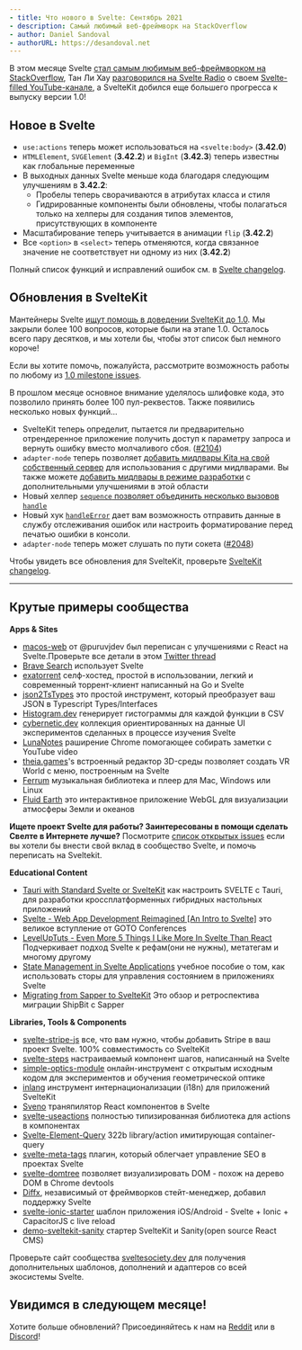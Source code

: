 ```yaml
---
- title: Что нового в Svelte: Сентябрь 2021
- description: Самый любимый веб-фреймворк на StackOverflow
- author: Daniel Sandoval
- authorURL: https://desandoval.net
---
```


В этом месяце Svelte [стал самым любимым веб-фреймворком на StackOverflow](https://insights.stackoverflow.com/survey/2021#section-most-loved-dreaded-and-wanted-web-frameworks), Тан Ли Хау [разговорился на Svelte Radio](https://share.transistor.fm/s/84c7521b) о своем [Svelte-filled YouTube-канале](https://www.youtube.com/channel/UCbmC3HP3FaAFdcZkui8YoMQ), а SvelteKit добился еще большего прогресса к выпуску версии 1.0!

## Новое в Svelte

- `use:actions` теперь может использоваться на `<svelte:body>` (**3.42.0**)
- `HTMLElement`, `SVGElement` (**3.42.2**) и `BigInt` (**3.42.3**) теперь известны как глобальные переменные
- В выходных данных Svelte меньше кода благодаря следующим улучшениям в **3.42.2**:
    - Пробелы теперь сворачиваются в атрибутах класса и стиля
    - Гидрированные компоненты были обновлены, чтобы полагаться только на хелперы для создания типов элементов, присутствующих в компоненте
- Масштабирование теперь учитывается в анимации `flip` (**3.42.2**)
- Все `<option>` в `<select>` теперь отменяются, когда связанное значение не соответствует ни одному из них (**3.42.2**)

Полный список функций и исправлений ошибок см. в [Svelte changelog](https://github.com/sveltejs/svelte/blob/master/CHANGELOG.md).

## Обновления в SvelteKit

Мантейнеры Svelte [ищут помощь в доведении SvelteKit до 1.0](https://github.com/sveltejs/kit/issues/2100). Мы закрыли более 100 вопросов, которые были на этапе 1.0. Осталось всего пару десятков, и мы хотели бы, чтобы этот список был немного короче!

Если вы хотите помочь, пожалуйста, рассмотрите возможность работы по любому из [1.0 milestone issues](https://github.com/sveltejs/kit/issues?q=is%3aOpen+is%3aissue+mileestone%3a1.0).

В прошлом месяце основное внимание уделялось шлифовке кода, это позволило принять более 100 пул-реквестов. Также появились несколько новых функций...

- SvelteKit теперь определит, пытается ли предварительно отрендеренное приложение получить доступ к параметру запроса и вернуть ошибку вместо молчаливого сбоя. ([#2104](https://github.com/sveltejs/kit/pull/2104))
- `adapter-node` теперь позволяет [добавить мидлвары Kitа на свой собственный сервер](https://ru.kit.svelte.dev/faq#integrations) для использования с другими мидлварами. Вы также можете [добавить мидлвары в режиме разработки](https://ru.kit.svelte.dev/faq#how-do-i-use-x-with-sveltekit-how-do-i-use-middleware) с дополнительными улучшениями в этой области
- Новый хелпер [`sequence` позволяет объединить несколько вызовов `handle`](https://ru.kit.svelte.dev/docs#moduli-sveltejs-kit-hooks)
- Новый хук [`handleError`](https://ru.kit.svelte.dev/docs#huki-handleerror) дает вам возможность отправить данные в службу отслеживания ошибок или настроить форматирование перед печатью ошибки в консоли.
- `adapter-node` теперь может слушать по пути сокета ([#2048](https://github.com/sveltejs/kit/pull/2048))

Чтобы увидеть все обновления для SvelteKit, проверьте [SvelteKit changelog](https://github.com/sveltejs/kit/blob/master/packages/kit/changeLog.md).


---

## Крутые примеры сообщества

**Apps & Sites**
- [macos-web](https://github.com/PuruVJ/macos-web) от @puruvjdev был переписан c улучшениями с React на Svelte.Проверьте все детали в этом [Twitter thread](https://twitter.com/puruvjdev/status/1426267327687847939)
- [Brave Search](https://search.brave.com/) использует Svelte
- [exatorrent](https://github.com/varbhat/exatorrent) селф-хостед, простой в использовании, легкий и современный торрент-клиент написанный на Go и Svelte
- [json2TsTypes](https://github.com/jatinhemnani01/json2TsTypes) это простой инструмент, который преобразует ваш JSON в Typescript Types/Interfaces
- [Histogram.dev](https://histogram.dev/) генерирует гистограммы для каждой функции в CSV
- [cybernetic.dev](https://cybernetic.dev/) коллекция ориентированных на данные UI экспериментов сделанных в процессе изучения Svelte
- [LunaNotes](https://chrome.google.com/webstore/detail/lunanotes-youtube-video-n/oehoffnnkgcdacmbkhmlbjedinpampak?hl=en) раширение Chrome помогающее собирать заметки с YouTube video
- [theia.games](https://theia.games/#dev)'s встроенный редактор 3D-среды позволяет создать VR World с меню, построенным на Svelte
- [Ferrum](https://github.com/probablykasper/ferrum) музыкальная библиотека и плеер для Mac, Windows или Linux
- [Fluid Earth](https://github.com/byrd-polar/fluid-earth) это интерактивное приложение WebGL для визуализации атмосферы Земли и океанов

**Ищете проект Svelte для работы? Заинтересованы в помощи сделать Свелте в Интернете лучше?** 
Посмотрите [список открытых issues](https://github.com/svelte-society/sveltesociety-2021/issues) если вы хотели бы внести свой вклад в сообщество Svelte, и помочь переписать на Sveltekit.

**Educational Content**
- [Tauri with Standard Svelte or SvelteKit](https://medium.com/@cazanator/tauri-with-standard-svelte-or-sveltekit-ad7f103c37e7) как настроить SVELTE с Tauri, для разработки кроссплатформенных гибридных настольных приложений
- [Svelte - Web App Development Reimagined [An Intro to Svelte]](https://www.youtube.com/watch?v=4CGzFwHoD0A&list=PLEx5khR4g7PKSASVAXXiAhkyx02_OeruP) это великое вступление от GOTO Conferences
- [LevelUpTuts - Even More 5 Things I Like More In Svelte Than React](https://www.youtube.com/watch?v=ISmnG2sIOeM) Подчеркивает подход Svelte к рефам(они не нужны), метатегам и многому другому
- [State Management in Svelte Applications](https://auth0.com/blog/state-management-in-svelte-applications/) учебное пособие о том, как использовать сторы для управления состоянием в приложениях Svelte
- [Migrating from Sapper to SvelteKit](https://shipbit.de/blog/migrating-from-sapper-to-svelte-kit/) Это обзор и ретроспектива миграции ShipBit с Sapper

**Libraries, Tools & Components**
- [svelte-stripe-js](https://github.com/joshnuss/svelte-stripe-js) все, что вам нужно, чтобы добавить Stripe в ваш проект Svelte. 100% совместимость со SvelteKit
- [svelte-steps](https://github.com/shaozi/svelte-steps) настраиваемый компонент шагов, написанный на Svelte
- [simple-optics-module](https://gitlab.com/Samzelot/simple-optics-module) онлайн-инструмент с открытым исходным кодом для экспериментов и обучения геометрической оптике
- [inlang](https://github.com/samuelstroschein/inlang) инструмент интернационализации (i18n) для приложений SvelteKit
- [Sveno](https://github.com/pocinnovation/sveno) траняпилятор React компонентов в Svelte
- [svelte-useactions](https://github.com/paolotiu/svelte-useactions) полностью типизированная библиотека для actions в компонентах
- [Svelte-Element-Query](https://github.com/leveluptuts/Svelte-Element-Query) 322b library/action имитирующая container-query
- [svelte-meta-tags](https://github.com/oekazuma/svelte-meta-tags) плагин, который облегчает управление SEO в проектах Svelte
- [svelte-domtree](https://github.com/alex-knyaz/svelte-domtree) позволяет визуализировать DOM - похож на дерево DOM в Chrome devtools
- [Diffx](https://github.com/jbjorge/diffx/tree/master/svelte), независимый от фреймворков стейт-менеджер, добавил поддержку Svelte
- [svelte-ionic-starter](https://github.com/Zettexe/svelte-ionic-starter) шаблон приложения iOS/Android - Svelte + Ionic + CapacitorJS с live reload
- [demo-sveltekit-sanity](https://github.com/stephane-vanraes/demo-sveltekit-sanity/) стартер SvelteKit и Sanity(open source React CMS)

Проверьте сайт сообщества [sveltesociety.dev](https://sveltesociety.dev/templates/) для получения дополнительных шаблонов, дополнений и адаптеров со всей экосистемы Svelte.


## Увидимся в следующем месяце!

Хотите больше обновлений?
Присоединяйтесь к нам на [Reddit](https://www.reddit.com/r/sveltejs/) или в [Discord](https://discord.com/invite/yy75DKs)!